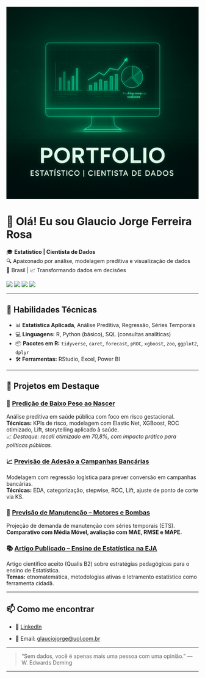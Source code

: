 <p align="center">
  <img src="https://github.com/GJFR71/GJFR71/blob/main/Capa_Portfolio_Pessoal.png" width="800"/>
</p>

# 👋 Olá! Eu sou Glaucio Jorge Ferreira Rosa

🎓 **Estatístico | Cientista de Dados**  
🔍 Apaixonado por análise, modelagem preditiva e visualização de dados  
📍 Brasil | 📈 Transformando dados em decisões


<p align="left">
  <img src="https://img.shields.io/badge/R-276DC3?style=flat&logo=r&logoColor=white"/>
  <img src="https://img.shields.io/badge/Python-3776AB?style=flat&logo=python&logoColor=white"/>
  <img src="https://img.shields.io/badge/PowerBI-F2C811?style=flat&logo=powerbi&logoColor=black"/>
  <img src="https://img.shields.io/badge/SQL-4479A1?style=flat&logo=postgresql&logoColor=white"/>
</p>

---

## 🧠 Habilidades Técnicas

- 📊 **Estatística Aplicada**, Análise Preditiva, Regressão, Séries Temporais
- 💻 **Linguagens:** R, Python (básico), SQL (consultas analíticas)
- 📦 **Pacotes em R:** `tidyverse`, `caret`, `forecast`, `pROC`, `xgboost`, `zoo`, `ggplot2`, `dplyr`
- 🛠️ **Ferramentas:** RStudio, Excel, Power BI

---

## 📂 Projetos em Destaque

###  🤖 [Predição de Baixo Peso ao Nascer](https://github.com/GJFR71/predicao-baixo-peso-ao-nascer)

Análise preditiva em saúde pública com foco em risco gestacional.  
**Técnicas:** KPIs de risco, modelagem com Elastic Net, XGBoost, ROC otimizado, Lift, storytelling aplicado à saúde.  
📈 *Destaque: recall otimizado em 70,8%, com impacto prático para políticas públicas.*

###  📈 [Previsão de Adesão a Campanhas Bancárias](https://github.com/GJFR71/Reg_Log_Campanha_Bankc)

Modelagem com regressão logística para prever conversão em campanhas bancárias.  
**Técnicas:** EDA, categorização, stepwise, ROC, Lift, ajuste de ponto de corte via KS.

###  🔧 [Previsão de Manutenção – Motores e Bombas](https://github.com/GJFR71/Previsao_manutencao_motores)
Projeção de demanda de manutenção com séries temporais (ETS).  
**Comparativo com Média Móvel, avaliação com MAE, RMSE e MAPE.**

###  📚 [Artigo Publicado – Ensino de Estatística na EJA](https://github.com/GJFR71/Ensino_Estatistica_EJA)
Artigo científico aceito (Qualis B2) sobre estratégias pedagógicas para o ensino de Estatística.  
**Temas:** etnomatemática, metodologias ativas e letramento estatístico como ferramenta cidadã.


---

## 📫 Como me encontrar

- 💼 [LinkedIn](https://www.linkedin.com/in/glaucio-rosa)

- 📧 Email: glauciojorge@uol.com.br

---

> “Sem dados, você é apenas mais uma pessoa com uma opinião.”
— W. Edwards Deming


---


